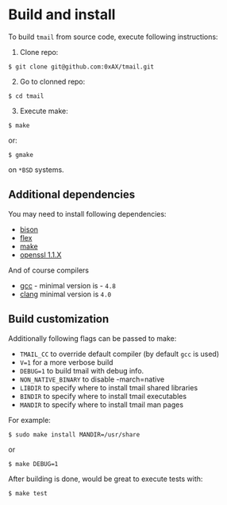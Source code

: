 # Build and install

To build `tmail` from source code, execute following instructions:

1. Clone repo:

```
$ git clone git@github.com:0xAX/tmail.git
```

2. Go to clonned repo:

```
$ cd tmail
```

3. Execute make:

```
$ make
```

or:

```
$ gmake
```

on `*BSD` systems.

## Additional dependencies

You may need to install following dependencies:

  * [bison](https://www.gnu.org/software/bison/)
  * [flex](https://www.gnu.org/software/flex/)
  * [make](https://www.gnu.org/software/make/)
  * [openssl 1.1.X](https://www.openssl.org/)

And of course compilers

  * [gcc](https://gcc.gnu.org/) - minimal version is - `4.8`
  * [clang](https://clang.llvm.org/) minimal version is `4.0`

## Build customization

Additionally following flags can be passed to make:

  * `TMAIL_CC` to override default compiler (by default `gcc` is used)
  * `V=1` for a more verbose build
  * `DEBUG=1` to build tmail with debug info.
  * `NON_NATIVE_BINARY` to disable -march=native
  * `LIBDIR` to specify where to install tmail shared libraries
  * `BINDIR` to specify where to install tmail executables
  * `MANDIR` to specify where to install tmail man pages

For example:

```
$ sudo make install MANDIR=/usr/share
```

or

```
$ make DEBUG=1
```

After building is done, would be great to execute tests with:

```
$ make test
```
